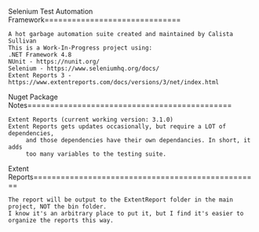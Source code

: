 ﻿Selenium Test Automation Framework==============================

	A hot garbage automation suite created and maintained by Calista Sullivan
	This is a Work-In-Progress project using:
	.NET Framework 4.8
	NUnit - https://nunit.org/
	Selenium - https://www.seleniumhq.org/docs/
	Extent Reports 3 - https://www.extentreports.com/docs/versions/3/net/index.html

Nuget Package Notes=============================================
	
	Extent Reports (current working version: 3.1.0)
	Extent Reports gets updates occasionally, but require a LOT of dependencies,
	     and those dependencies have their own dependancies. In short, it adds
		 too many variables to the testing suite.

Extent Reports==================================================

	The report will be output to the ExtentReport folder in the main project, NOT the bin folder.
	I know it's an arbitrary place to put it, but I find it's easier to organize the reports this way.